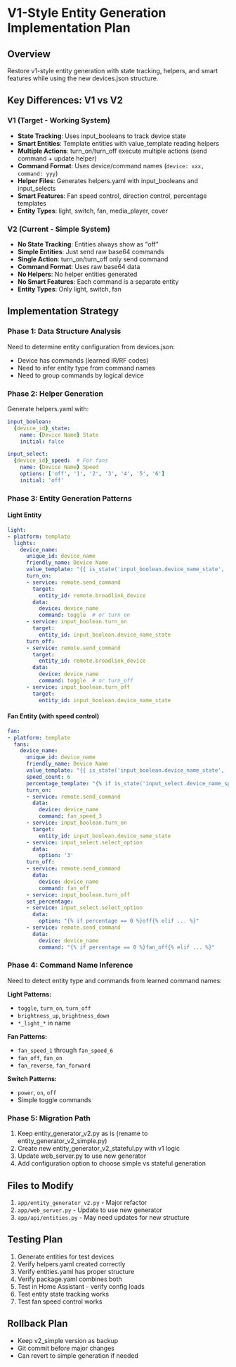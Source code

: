 # V1-Style Entity Generation Implementation Plan

## Overview
Restore v1-style entity generation with state tracking, helpers, and smart features while using the new devices.json structure.

## Key Differences: V1 vs V2

### V1 (Target - Working System)
- **State Tracking**: Uses input_booleans to track device state
- **Smart Entities**: Template entities with value_template reading helpers
- **Multiple Actions**: turn_on/turn_off execute multiple actions (send command + update helper)
- **Command Format**: Uses device/command names (`device: xxx, command: yyy`)
- **Helper Files**: Generates helpers.yaml with input_booleans and input_selects
- **Smart Features**: Fan speed control, direction control, percentage templates
- **Entity Types**: light, switch, fan, media_player, cover

### V2 (Current - Simple System)
- **No State Tracking**: Entities always show as "off"
- **Simple Entities**: Just send raw base64 commands
- **Single Action**: turn_on/turn_off only send command
- **Command Format**: Uses raw base64 data
- **No Helpers**: No helper entities generated
- **No Smart Features**: Each command is a separate entity
- **Entity Types**: Only light, switch, fan

## Implementation Strategy

### Phase 1: Data Structure Analysis
Need to determine entity configuration from devices.json:
- Device has commands (learned IR/RF codes)
- Need to infer entity type from command names
- Need to group commands by logical device

### Phase 2: Helper Generation
Generate helpers.yaml with:
```yaml
input_boolean:
  {device_id}_state:
    name: {Device Name} State
    initial: false

input_select:
  {device_id}_speed:  # For fans
    name: {Device Name} Speed
    options: ['off', '1', '2', '3', '4', '5', '6']
    initial: 'off'
```

### Phase 3: Entity Generation Patterns

#### Light Entity
```yaml
light:
- platform: template
  lights:
    device_name:
      unique_id: device_name
      friendly_name: Device Name
      value_template: "{{ is_state('input_boolean.device_name_state', 'on') }}"
      turn_on:
      - service: remote.send_command
        target:
          entity_id: remote.broadlink_device
        data:
          device: device_name
          command: toggle  # or turn_on
      - service: input_boolean.turn_on
        target:
          entity_id: input_boolean.device_name_state
      turn_off:
      - service: remote.send_command
        target:
          entity_id: remote.broadlink_device
        data:
          device: device_name
          command: toggle  # or turn_off
      - service: input_boolean.turn_off
        target:
          entity_id: input_boolean.device_name_state
```

#### Fan Entity (with speed control)
```yaml
fan:
- platform: template
  fans:
    device_name:
      unique_id: device_name
      friendly_name: Device Name
      value_template: "{{ is_state('input_boolean.device_name_state', 'on') }}"
      speed_count: 6
      percentage_template: "{% if is_state('input_select.device_name_speed', 'off') %}0{% elif ... %}"
      turn_on:
      - service: remote.send_command
        data:
          device: device_name
          command: fan_speed_3
      - service: input_boolean.turn_on
        target:
          entity_id: input_boolean.device_name_state
      - service: input_select.select_option
        data:
          option: '3'
      turn_off:
      - service: remote.send_command
        data:
          device: device_name
          command: fan_off
      - service: input_boolean.turn_off
      set_percentage:
      - service: input_select.select_option
        data:
          option: "{% if percentage == 0 %}off{% elif ... %}"
      - service: remote.send_command
        data:
          device: device_name
          command: "{% if percentage == 0 %}fan_off{% elif ... %}"
```

### Phase 4: Command Name Inference
Need to detect entity type and commands from learned command names:

**Light Patterns:**
- `toggle`, `turn_on`, `turn_off`
- `brightness_up`, `brightness_down`
- `*_light_*` in name

**Fan Patterns:**
- `fan_speed_1` through `fan_speed_6`
- `fan_off`, `fan_on`
- `fan_reverse`, `fan_forward`

**Switch Patterns:**
- `power`, `on`, `off`
- Simple toggle commands

### Phase 5: Migration Path
1. Keep entity_generator_v2.py as is (rename to entity_generator_v2_simple.py)
2. Create new entity_generator_v2_stateful.py with v1 logic
3. Update web_server.py to use new generator
4. Add configuration option to choose simple vs stateful generation

## Files to Modify
1. `app/entity_generator_v2.py` - Major refactor
2. `app/web_server.py` - Update to use new generator
3. `app/api/entities.py` - May need updates for new structure

## Testing Plan
1. Generate entities for test devices
2. Verify helpers.yaml created correctly
3. Verify entities.yaml has proper structure
4. Verify package.yaml combines both
5. Test in Home Assistant - verify config loads
6. Test entity state tracking works
7. Test fan speed control works

## Rollback Plan
- Keep v2_simple version as backup
- Git commit before major changes
- Can revert to simple generation if needed
